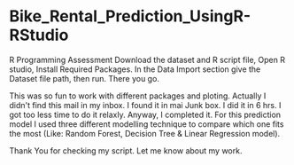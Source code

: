 # Bike_Rental_Prediction_UsingR-RStudio
R Programming Assessment
Download the dataset and R script file, Open R studio, Install Required Packages. In the Data Import section give the Dataset file path, then run. 
There you go.

This was so fun to work with different packages and ploting. 
Actually I didn't find this mail in my inbox. I found it in mai Junk box. I did it in 6 hrs. I got too less time to do it relaxly. Anyway, I completed it.
For this prediction model I used three different modelling technique to compare which one fits the most (Like: Random Forest, Decision Tree & Linear Regression model).

Thank You for checking my script. Let me know about my work.
